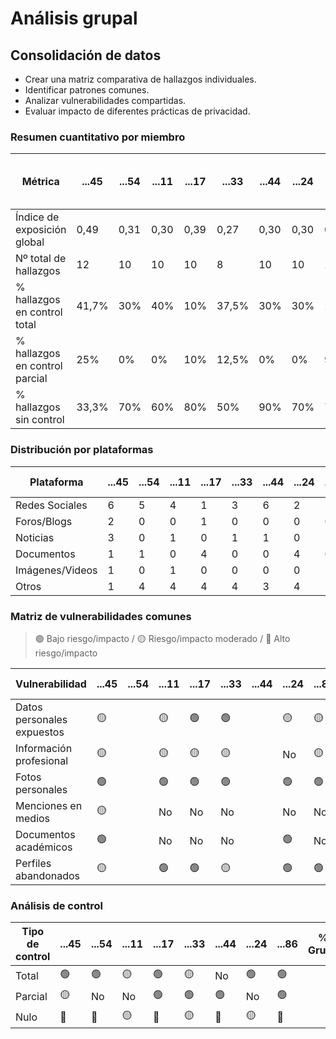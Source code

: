 # Análisis grupal

## Consolidación de datos

- Crear una matriz comparativa de hallazgos individuales.
- Identificar patrones comunes.
- Analizar vulnerabilidades compartidas.
- Evaluar impacto de diferentes prácticas de privacidad.

### Resumen cuantitativo por miembro

<div align=center>

| Métrica                        | ...45 | ...54 | ...11 | ...17 | ...33 | ...44 | ...24 | ...86 | Patrón grupal<br>(Media y desviación) |
| ------------------------------ | ----- | ----- | ----- | ----- | ----- | ----- | ----- | ----- | ------------------------------------- |
| Índice de exposición global    | 0,49  | 0,31  | 0,30  | 0,39  | 0,27  | 0,30  | 0,30  | 0,41  | 0,35 ± 0,07                           |
| Nº total de hallazgos          | 12    | 10    | 10    | 10    | 8     | 10    | 10    | 11    | 10,13 ± 1,05                          |
| % hallazgos en control total   | 41,7% | 30%   | 40%   | 10%   | 37,5% | 30%   | 30%   | 18,2% | 29,68%                                |
| % hallazgos en control parcial | 25%   | 0%    | 0%    | 10%   | 12,5% | 0%    | 0%    | 9%    | 7,06%                                 |
| % hallazgos sin control        | 33,3% | 70%   | 60%   | 80%   | 50%   | 90%   | 70%   | 72,3% | 65,7%                                 |

</div>

### Distribución por plataformas

<div align=center>

| Plataforma      | ...45 | ...54 | ...11 | ...17 | ...33 | ...44 | ...24 | ...86 | Total grupo |
| --------------- | ----- | ----- | ----- | ----- | ----- | ----- | ----- | ----- | ----------- |
| Redes Sociales  | 6     | 5     | 4     | 1     | 3     | 6     | 2     | 7     |             |
| Foros/Blogs     | 2     | 0     | 0     | 1     | 0     | 0     | 0     | 0     |             |
| Noticias        | 3     | 0     | 1     | 0     | 1     | 1     | 0     | 1     |             |
| Documentos      | 1     | 1     | 0     | 4     | 0     | 0     | 4     | 0     |             |
| Imágenes/Videos | 1     | 0     | 1     | 0     | 0     | 0     | 0     | 1     |             |
| Otros           | 1     | 4     | 4     | 4     | 4     | 3     | 4     | 2     |             |

</div>

### Matriz de vulnerabilidades comunes

> 🟢 Bajo riesgo/impacto / 🟡 Riesgo/impacto moderado / 🔴 Alto riesgo/impacto

<div align=center>

| Vulnerabilidad             | ...45 | ...54 | ...11 | ...17 | ...33 | ...44 | ...24 | ...86 | % Grupo | Riesgo medio |
|----------------------------|-------|-------|-------|-------|-------|-------|-------|-------|---------|--------------|
| Datos personales expuestos |  🟡  |       |  🟡  |  🟢   | 🟢    |       |  🟡  |  🟡  |         |               |
| Información profesional    |  🟡  |       |  🟡  |  🟡   | 🟡    |       |  No  |  🟡   |         |              |
| Fotos personales           |  🟢  |       |  🟢  |  🟢   | 🟢    |       |  🟢  |  🟢  |         |               |
| Menciones en medios        |  🟡  |       |  No  |   No   | No    |       |   No  |  No  |         |               |
| Documentos académicos      |  🟢  |       |  No  |   No   | No    |       |   🟢 |   No  |         |               |
| Perfiles abandonados       |  🟡  |       |  🟢  |  🟢   | 🟡    |       |  🟢  |  🟢  |         |               |

</div>

### Análisis de control

<div align=center>

| Tipo de control | ...45 | ...54 | ...11 | ...17 | ...33 | ...44 | ...24 | ...86 | % Grupo | Riesgo promedio |
| --------------- | ----- | ----- | ----- | ----- | ----- | ----- | ----- | ----- | ------- | --------------- |
| Total           |  🟢  | 🟢    | 🟡    | 🟢    | 🟡    | No    | 🟢    | 🟢    |         |                 |
| Parcial         |  🟡  | No    | No    | 🟢    | 🟢    | 🟢    | No    | 🟢    |         |                 |
| Nulo            |  🔴  | 🔴    | 🟡    | 🔴    | 🟡    | 🔴    | 🟡    | 🔴    |         |                 |

</div>
